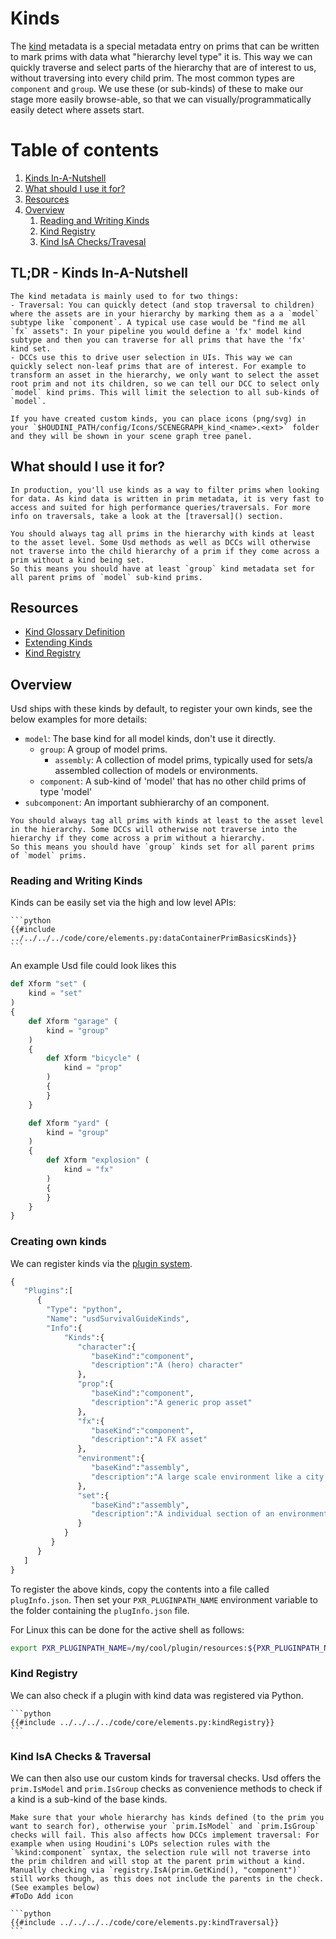 # Kinds
The [kind](https://openusd.org/release/glossary.html#usdglossary-kind) metadata is a special metadata entry on prims that can be written  to mark prims with data what "hierarchy level type" it is. This way we can quickly traverse and select parts of the hierarchy that are of interest to us, without traversing into every child prim. The most common types are `component` and `group`. We use these (or sub-kinds) of these to make our stage more easily browse-able, so that we can visually/programmatically easily detect where assets start.

# Table of contents
1. [Kinds In-A-Nutshell](#summary)
2. [What should I use it for?](#usage)
3. [Resources](#resources)
4. [Overview](#overview)
    1. [Reading and Writing Kinds](#kindAuthoring)
    2. [Kind Registry](#kindRegistry)
    3. [Kind IsA Checks/Travesal](#kindTraversal)

## TL;DR - Kinds In-A-Nutshell <a name="summary"></a>
~~~admonish tip
The kind metadata is mainly used to for two things:
- Traversal: You can quickly detect (and stop traversal to children) where the assets are in your hierarchy by marking them as a a `model` subtype like `component`. A typical use case would be "find me all `fx` assets": In your pipeline you would define a 'fx' model kind subtype and then you can traverse for all prims that have the 'fx' kind set.
- DCCs use this to drive user selection in UIs. This way we can quickly select non-leaf prims that are of interest. For example to transform an asset in the hierarchy, we only want to select the asset root prim and not its children, so we can tell our DCC to select only `model` kind prims. This will limit the selection to all sub-kinds of `model`.
~~~
~~~admonish tip title="Pro Tip | Houdini Kind Icons"
If you have created custom kinds, you can place icons (png/svg) in your `$HOUDINI_PATH/config/Icons/SCENEGRAPH_kind_<name>.<ext>` folder and they will be shown in your scene graph tree panel.
~~~

## What should I use it for? <a name="usage"></a>
~~~admonish tip
In production, you'll use kinds as a way to filter prims when looking for data. As kind data is written in prim metadata, it is very fast to access and suited for high performance queries/traversals. For more info on traversals, take a look at the [traversal]() section.
~~~
~~~admonish important
You should always tag all prims in the hierarchy with kinds at least to the asset level. Some Usd methods as well as DCCs will otherwise not traverse into the child hierarchy of a prim if they come across a prim without a kind being set.
So this means you should have at least `group` kind metadata set for all parent prims of `model` sub-kind prims.
~~~

## Resources
- [Kind Glossary Definition](https://openusd.org/release/glossary.html#usdglossary-kind)
- [Extending Kinds](https://openusd.org/dev/api/kind_page_front.html#kind_extensions)
- [Kind Registry](https://openusd.org/dev/api/class_kind_registry.html) 

## Overview <a name="overview"></a>
Usd ships with these kinds by default, to register your own kinds, see the below examples for more details:
- `model`: The base kind for all model kinds, don't use it directly.
    - `group`: A group of model prims.
        - `assembly`: A collection of model prims, typically used for sets/a assembled collection of models or environments.
    - `component`: A sub-kind of 'model' that has no other child prims of type 'model'
- `subcomponent`: An important subhierarchy of an component.


~~~admonish important
You should always tag all prims with kinds at least to the asset level in the hierarchy. Some DCCs will otherwise not traverse into the hierarchy if they come across a prim without a hierarchy.
So this means you should have `group` kinds set for all parent prims of `model` prims.
~~~

### Reading and Writing Kinds <a name="kindAuthoring"></a>
Kinds can be easily set via the high and low level APIs:
~~~admonish info title=""
```python
{{#include ../../../../code/core/elements.py:dataContainerPrimBasicsKinds}}
```
~~~

An example Usd file could look likes this
```python
def Xform "set" (
    kind = "set"
)
{
    def Xform "garage" (
        kind = "group"
    )
    {
        def Xform "bicycle" (
            kind = "prop"
        )
        {
        }
    }

    def Xform "yard" (
        kind = "group"
    )
    {
        def Xform "explosion" (
            kind = "fx"
        )
        {
        }
    }
}
```


### Creating own kinds <a name="kindPlugin"></a>
We can register kinds via the [plugin system](./overview.md).

```python
{
   "Plugins":[
      {
      	"Type": "python",
      	"Name": "usdSurvivalGuideKinds", 
        "Info":{
            "Kinds":{
               "character":{
                  "baseKind":"component",
                  "description":"A (hero) character"
               },
               "prop":{
                  "baseKind":"component",
                  "description":"A generic prop asset"
               },
               "fx":{
                  "baseKind":"component",
                  "description":"A FX asset"
               },
               "environment":{
                  "baseKind":"assembly",
                  "description":"A large scale environment like a city."
               },
               "set":{
                  "baseKind":"assembly",
                  "description":"A individual section of an environment, typically a movie set placed in an environment."
               }
            }
         }
      }
   ]
}
```

To register the above kinds, copy the contents into a file called `plugInfo.json`. Then set your `PXR_PLUGINPATH_NAME` environment variable to the folder containing the `plugInfo.json` file.

For Linux this can be done for the active shell as follows:
```bash
export PXR_PLUGINPATH_NAME=/my/cool/plugin/resources:${PXR_PLUGINPATH_NAME}
```

### Kind Registry <a name="kindRegistry"></a>
We can also check if a plugin with kind data was registered via Python.
~~~admonish info title=""
```python
{{#include ../../../../code/core/elements.py:kindRegistry}}
```
~~~

### Kind IsA Checks & Traversal <a name="kindTraversal"></a>
We can then also use our custom kinds for traversal checks.
Usd offers the `prim.IsModel` and `prim.IsGroup` checks as convenience methods to check if a kind is a sub-kind of the base kinds.

~~~admonish important
Make sure that your whole hierarchy has kinds defined (to the prim you want to search for), otherwise your `prim.IsModel` and `prim.IsGroup` checks will fail. This also affects how DCCs implement traversal: For example when using Houdini's LOPs selection rules with the `%kind:component` syntax, the selection rule will not traverse into the prim children and will stop at the parent prim without a kind. Manually checking via `registry.IsA(prim.GetKind(), "component")` still works though, as this does not include the parents in the check. (See examples below)
#ToDo Add icon
~~~

~~~admonish info title=""
```python
{{#include ../../../../code/core/elements.py:kindTraversal}}
```
~~~